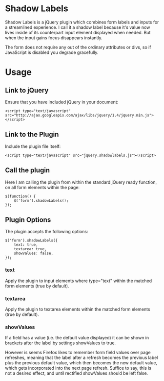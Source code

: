 Shadow Labels
=============

Shadow Labels is a jQuery plugin which combines form labels and inputs for a streamlined experience. I call it a shadow label because it's value now lives inside of its counterpart input element displayed when needed. But when the input gains focus disappears instantly.

The form does not require any out of the ordinary attributes or divs, so if JavaScript is disabled you degrade gracefully.

Usage
=====

Link to jQuery
--------------

Ensure that you have included jQuery in your document:

    <script type="text/javascript" src="http://ajax.googleapis.com/ajax/libs/jquery/1.4/jquery.min.js"></script>

Link to the Plugin
------------------

Include the plugin file itself:

    <script type="text/javascript" src="jquery.shadowlabels.js"></script>

Call the plugin
---------------

Here I am calling the plugin from within the standard jQuery ready function, on all form elements within the page:

    $(function() {
        $('form').shadowLabels(); 
    });

Plugin Options
--------------

The plugin accepts the following options:

    $('form').shadowLabels({
        text: true,
        textarea: true,
        showValues: false,
    });

### text

Apply the plugin to input elements where type="text" within the matched form elements (true by default).

### textarea

Apply the plugin to textarea elements within the matched form elements (true by default).

### showValues

If a field has a value (i.e. the default value displayed) it can be shown in brackets after the label by settings showValues to true.

However is seems Firefox likes to remember form field values over page refreshes, meaning that the label after a refresh becomes the previous label plus the previous default value, which then becomes the new default value, which gets incorporated into the next page refresh. Suffice to say, this is not a desired effect, and until rectified showValues should be left false.